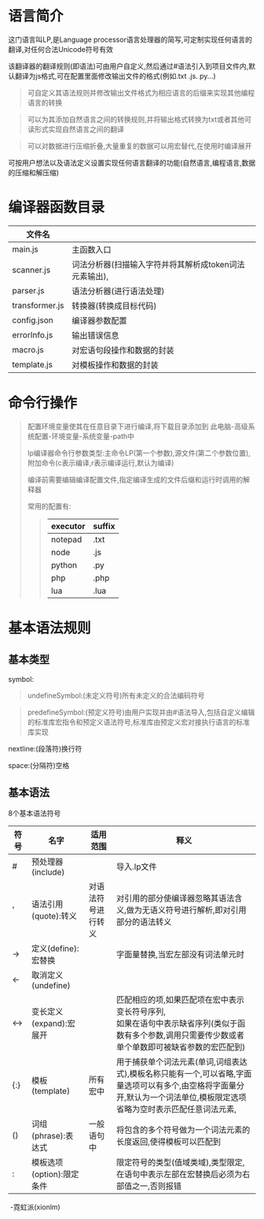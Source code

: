 

# 语言简介

这门语言叫LP,是Language processor语言处理器的简写,可定制实现任何语言的翻译,对任何合法Unicode符号有效

该翻译器的翻译规则(即语法)可由用户自定义,然后通过#语法引入到项目文件内,默认翻译为js格式,可在配置里面修改输出文件的格式(例如.txt  .js. py...)

> 可自定义其语法规则并修改输出文件格式为相应语言的后缀来实现其他编程语言的转换

> 可以为其添加自然语言之间的转换规则,并将输出格式转换为txt或者其他可读形式实现自然语言之间的翻译

> 可以对数据进行压缩折叠,大量重复的数据可以用宏替代,在使用时编译展开

可按用户想法以及语法定义设置实现任何语言翻译的功能(自然语言,编程语言,数据的压缩和解压缩)

# 编译器函数目录

| 文件名         |                                                        |
| -------------- | ------------------------------------------------------ |
| main.js        | 主函数入口                                             |
| scanner.js     | 词法分析器(扫描输入字符并将其解析成token词法元素输出), |
| parser.js      | 语法分析器(进行语法处理)                               |
| transformer.js | 转换器(转换成目标代码)                                 |
| config.json    | 编译器参数配置                                         |
| errorInfo.js   | 输出错误信息                                           |
| macro.js       | 对宏语句段操作和数据的封装                             |
| template.js    | 对模板操作和数据的封装                                 |

# 命令行操作

> 配置环境变量使其在任意目录下进行编译,将下载目录添加到 此电脑-高级系统配置-环境变量-系统变量-path中
>
> lp编译器命令行参数类型:主命令LP(第一个参数),源文件(第二个参数位置),附加命令(c表示编译,r表示编译运行,默认为编译)
>
> 编译前需要编辑编译配置文件,指定编译生成的文件后缀和运行时调用的解释器
>
> 常用的配置有:
>
> > | executor | suffix |
> > | -------- | ------ |
> > | notepad  | .txt   |
> > | node     | .js    |
> > | python   | .py    |
> > | php      | .php   |
> > | lua      | .lua   |

# 基本语法规则

## 基本类型

symbol:

> undefineSymbol:(未定义符号)所有未定义的合法编码符号

> predefineSymbol:(预定义符号)由用户实现并由#语法导入,包括自定义编辑的标准库宏指令和预定义语法符号,标准库由预定义宏对接执行语言的标准库实现

nextline:(段落符)换行符

space:(分隔符)空格

##  基本语法

8个基本语法符号

| 符号 | 名字                             | 适用范围           | 释义                                                         |
| ---- | -------------------------------- | ------------------ | ------------------------------------------------------------ |
| # | 预处理器(include)         |  | 导入.lp文件 |
| '    | 语法引用(quote):转义 | 对语法符号进行转义 | 对引用的部分使编译器忽略其语法含义,做为无语义符号进行解析,即对引用部分的语法转义 |
| ->   | 定义(define):宏替换          |                    | 字面量替换,当宏左部没有词法单元时                                  |
| <- | 取消定义(undefine) | |  |
| <->  | 变长定义(expand):宏展开     |                    | 匹配相应的项,如果匹配项在宏中表示变长符号序列,<br>如果在语句中表示缺省序列(类似于函数有多个参数,调用只需要传少数或者单个单数即可被缺省参数的宏匹配到) |
| {:}  | 模板(template)                   | 所有宏中           | 用于捕获单个词法元素(单词,词组表达式),模板名称只能有一个,可以省略,字面量选项可以有多个,由空格将字面量分开,默认为一个词法单位,模板限定选项省略为空时表示匹配任意词法元素, |
| ()   | 词组(phrase):表达式             | 一般语句中         | 将包含的多个符号做为一个词法元素的长度返回,使得模板可以匹配到 |
| :    | 模板选项(option):限定条件 |                    | 限定符号的类型(值域类域),类型限定,在语句中表示左部在宏替换后必须为右部值之一,否则报错 |
​																																																-霓虹派(xionlm)
